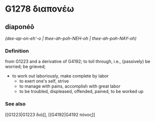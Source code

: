 # G1278 διαπονέω

## diaponéō

_(dee-ap-on-eh'-o | thee-ah-poh-NEH-oh | thee-ah-poh-NAY-oh)_

### Definition

from G1223 and a derivative of G4192; to toil through, i.e., (passively) be worried; be grieved; 

- to work out laboriously, make complete by labor
  - to exert one's self, strive
  - to manage with pains, accomplish with great labor
  - to be troubled, displeased, offended, pained, to be worked up

### See also

[[G1223|G1223 διά]], [[G4192|G4192 πόνος]]

